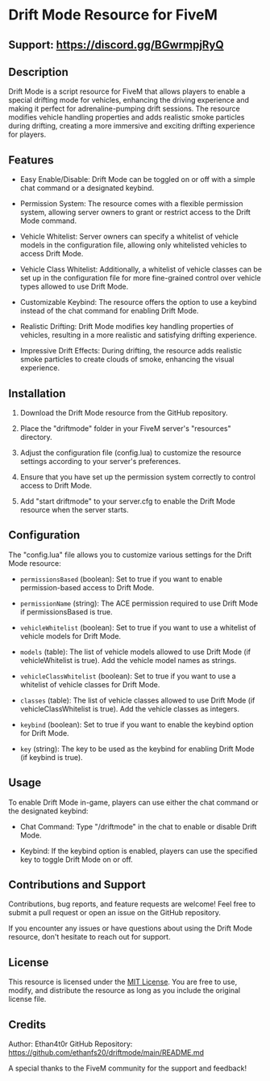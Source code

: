 # Drift Mode Resource for FiveM
## Support: https://discord.gg/BGwrmpjRyQ

## Description

Drift Mode is a script resource for FiveM that allows players to enable a special drifting mode for vehicles, enhancing the driving experience and making it perfect for adrenaline-pumping drift sessions. The resource modifies vehicle handling properties and adds realistic smoke particles during drifting, creating a more immersive and exciting drifting experience for players.

## Features

- Easy Enable/Disable: Drift Mode can be toggled on or off with a simple chat command or a designated keybind.

- Permission System: The resource comes with a flexible permission system, allowing server owners to grant or restrict access to the Drift Mode command.

- Vehicle Whitelist: Server owners can specify a whitelist of vehicle models in the configuration file, allowing only whitelisted vehicles to access Drift Mode.

- Vehicle Class Whitelist: Additionally, a whitelist of vehicle classes can be set up in the configuration file for more fine-grained control over vehicle types allowed to use Drift Mode.

- Customizable Keybind: The resource offers the option to use a keybind instead of the chat command for enabling Drift Mode.

- Realistic Drifting: Drift Mode modifies key handling properties of vehicles, resulting in a more realistic and satisfying drifting experience.

- Impressive Drift Effects: During drifting, the resource adds realistic smoke particles to create clouds of smoke, enhancing the visual experience.

## Installation

1. Download the Drift Mode resource from the GitHub repository.

2. Place the "driftmode" folder in your FiveM server's "resources" directory.

3. Adjust the configuration file (config.lua) to customize the resource settings according to your server's preferences.

4. Ensure that you have set up the permission system correctly to control access to Drift Mode.

5. Add "start driftmode" to your server.cfg to enable the Drift Mode resource when the server starts.

## Configuration

The "config.lua" file allows you to customize various settings for the Drift Mode resource:

- `permissionsBased` (boolean): Set to true if you want to enable permission-based access to Drift Mode.

- `permissionName` (string): The ACE permission required to use Drift Mode if permissionsBased is true.

- `vehicleWhitelist` (boolean): Set to true if you want to use a whitelist of vehicle models for Drift Mode.

- `models` (table): The list of vehicle models allowed to use Drift Mode (if vehicleWhitelist is true). Add the vehicle model names as strings.

- `vehicleClassWhitelist` (boolean): Set to true if you want to use a whitelist of vehicle classes for Drift Mode.

- `classes` (table): The list of vehicle classes allowed to use Drift Mode (if vehicleClassWhitelist is true). Add the vehicle classes as integers.

- `keybind` (boolean): Set to true if you want to enable the keybind option for Drift Mode.

- `key` (string): The key to be used as the keybind for enabling Drift Mode (if keybind is true).

## Usage

To enable Drift Mode in-game, players can use either the chat command or the designated keybind:

- Chat Command: Type "/driftmode" in the chat to enable or disable Drift Mode.

- Keybind: If the keybind option is enabled, players can use the specified key to toggle Drift Mode on or off.

## Contributions and Support

Contributions, bug reports, and feature requests are welcome! Feel free to submit a pull request or open an issue on the GitHub repository.

If you encounter any issues or have questions about using the Drift Mode resource, don't hesitate to reach out for support.

## License

This resource is licensed under the [MIT License](https://github.com/ethanfs20/driftmode/blob/main/README.md). You are free to use, modify, and distribute the resource as long as you include the original license file.

## Credits

Author: Ethan4t0r
GitHub Repository: https://github.com/ethanfs20/driftmode/main/README.md

A special thanks to the FiveM community for the support and feedback!
